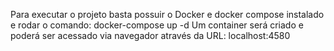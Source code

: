 Para executar o projeto basta possuir o Docker e docker compose instalado e rodar o comando: docker-compose up -d
Um container será criado e poderá ser acessado via navegador através da URL: localhost:4580